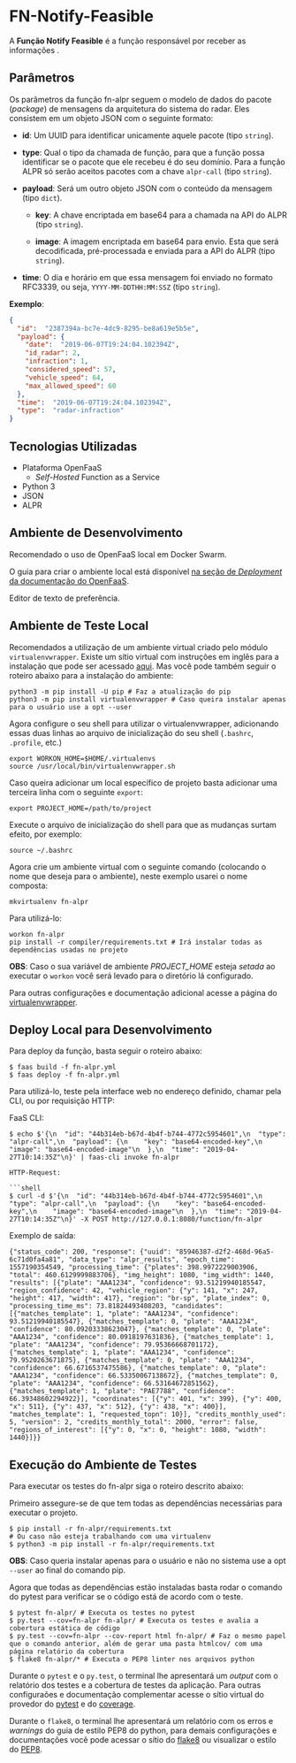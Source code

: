 # FN-Notify-Feasible

A **Função Notify Feasible** é a função responsável por receber as informações .

## Parâmetros

Os parâmetros da função fn-alpr seguem o modelo de dados do pacote (_package_) de mensagens da arquitetura do sistema do radar. Eles consistem em um objeto JSON com o seguinte formato:

- **id**: Um UUID para identificar unicamente aquele pacote (tipo `string`).

- **type**: Qual o tipo da chamada de função, para que a função possa identificar se o pacote que ele recebeu é do seu domínio. Para a função ALPR só serão aceitos pacotes com a chave `alpr-call` (tipo `string`).

- **payload**: Será um outro objeto JSON com o conteúdo da mensagem (tipo `dict`).

    - **key**: A chave encriptada em base64 para a chamada na API do ALPR (tipo `string`).

    - **image**: A imagem encriptada em base64 para envio. Esta que será decodificada, pré-processada e enviada para a API do ALPR (tipo `string`).

- **time**: O dia e horário em que essa mensagem foi enviado no formato RFC3339, ou seja, `YYYY-MM-DDTHH:MM:SSZ` (tipo `string`).

__Exemplo__:

```json
{
  "id":  "2387394a-bc7e-4dc9-8295-be8a619e5b5e",
  "payload": {
    "date":  "2019-06-07T19:24:04.102394Z",
    "id_radar": 2,
    "infraction": 1,
    "considered_speed": 57,
    "vehicle_speed": 64,
    "max_allowed_speed": 60
  },
  "time":  "2019-06-07T19:24:04.102394Z",
  "type":  "radar-infraction"
}
```

## Tecnologias Utilizadas

- Plataforma OpenFaaS
    - _Self-Hosted_ Function as a Service
- Python 3
- JSON
- ALPR

## Ambiente de Desenvolvimento

Recomendado o uso de OpenFaaS local em Docker Swarm.

O guia para criar o ambiente local está disponível [na seção de _Deployment_ da documentação do OpenFaaS](http://docs.openfaas.com/deployment/docker-swarm/).

Editor de texto de preferência.

## Ambiente de Teste Local

Recomendados a utilização de um ambiente virtual criado pelo módulo `virtualenvwrapper`.
Existe um sítio virtual com instruções em inglês para a instalação que pode ser acessado [aqui](https://virtualenvwrapper.readthedocs.io/en/latest/install.html). Mas você pode também seguir o roteiro abaixo para a instalação do ambiente:

```shell
python3 -m pip install -U pip # Faz a atualização do pip
python3 -m pip install virtualenvwrapper # Caso queira instalar apenas para o usuário use a opt --user
```

Agora configure o seu shell para utilizar o virtualenvwrapper, adicionando essas duas linhas ao arquivo de inicialização do seu shell (`.bashrc`, `.profile`, etc.)

```shell
export WORKON_HOME=$HOME/.virtualenvs
source /usr/local/bin/virtualenvwrapper.sh
```

Caso queira adicionar um local específico de projeto basta adicionar uma terceira linha com o seguinte `export`:

```shell
export PROJECT_HOME=/path/to/project
```

Execute o arquivo de inicialização do shell para que as mudanças surtam efeito, por exemplo:

```shell
source ~/.bashrc
```

Agora crie um ambiente virtual com o seguinte comando (colocando o nome que deseja para o ambiente), neste exemplo usarei o nome composta:

```shell
mkvirtualenv fn-alpr
```

Para utilizá-lo:

```shell
workon fn-alpr
pip install -r compiler/requirements.txt # Irá instalar todas as dependências usadas no projeto
```

**OBS**: Caso o sua variável de ambiente *PROJECT_HOME* esteja _setada_ ao executar o `workon` você será levado para o diretório lá configurado.

Para outras configurações e documentação adicional acesse a página do [virtualenvwrapper](https://virtualenvwrapper.readthedocs.io/en/latest/).

## Deploy Local para Desenvolvimento

Para deploy da função, basta seguir o roteiro abaixo:

```shell
$ faas build -f fn-alpr.yml
$ faas deploy -f fn-alpr.yml
```

Para utilizá-lo, teste pela interface web no endereço definido, chamar pela CLI, ou por requisição HTTP:

FaaS CLI:

```shell
$ echo $'{\n  "id": "44b314eb-b67d-4b4f-b744-4772c5954601",\n  "type": "alpr-call",\n  "payload": {\n    "key": "base64-encoded-key",\n    "image": "base64-encoded-image"\n  },\n  "time": "2019-04-27T10:14:35Z"\n}' | faas-cli invoke fn-alpr

HTTP-Request:

```shell
$ curl -d $'{\n  "id": "44b314eb-b67d-4b4f-b744-4772c5954601",\n  "type": "alpr-call",\n  "payload": {\n    "key": "base64-encoded-key",\n    "image": "base64-encoded-image"\n  },\n  "time": "2019-04-27T10:14:35Z"\n}' -X POST http://127.0.0.1:8080/function/fn-alpr
```

Exemplo de saída:

```shell
{"status_code": 200, "response": {"uuid": "85946387-d2f2-468d-96a5-6c71d0fa4a81", "data_type": "alpr_results", "epoch_time": 1557190354549, "processing_time": {"plates": 398.9972229003906, "total": 460.6129999883706}, "img_height": 1080, "img_width": 1440, "results": [{"plate": "AAA1234", "confidence": 93.51219940185547, "region_confidence": 42, "vehicle_region": {"y": 141, "x": 247, "height": 417, "width": 417}, "region": "br-sp", "plate_index": 0, "processing_time_ms": 73.81824493408203, "candidates": [{"matches_template": 1, "plate": "AAA1234", "confidence": 93.51219940185547}, {"matches_template": 0, "plate": "AAA1234", "confidence": 80.09203338623047}, {"matches_template": 0, "plate": "AAA1234", "confidence": 80.0918197631836}, {"matches_template": 1, "plate": "AAA1234", "confidence": 79.95366668701172}, {"matches_template": 1, "plate": "AAA1234", "confidence": 79.9520263671875}, {"matches_template": 0, "plate": "AAA1234", "confidence": 66.6716537475586}, {"matches_template": 0, "plate": "AAA1234", "confidence": 66.53350067138672}, {"matches_template": 0, "plate": "AAA1234", "confidence": 66.53164672851562}, {"matches_template": 1, "plate": "PAE7788", "confidence": 66.39348602294922}], "coordinates": [{"y": 401, "x": 399}, {"y": 400, "x": 511}, {"y": 437, "x": 512}, {"y": 438, "x": 400}], "matches_template": 1, "requested_topn": 10}], "credits_monthly_used": 5, "version": 2, "credits_monthly_total": 2000, "error": false, "regions_of_interest": [{"y": 0, "x": 0, "height": 1080, "width": 1440}]}}
```

## Execução do Ambiente de Testes

Para executar os testes do fn-alpr siga o roteiro descrito abaixo:

Primeiro assegure-se de que tem todas as dependências necessárias para executar o projeto.

```shell
$ pip install -r fn-alpr/requirements.txt
# Ou caso não esteja trabalhando com uma virtualenv
$ python3 -m pip install -r fn-alpr/requirements.txt
```

**OBS**: Caso queria instalar apenas para o usuário e não no sistema use a opt `--user` ao final do comando pip.

Agora que todas as dependências estão instaladas basta rodar o comando do pytest para verificar se o código está de acordo com o teste.

```shell
$ pytest fn-alpr/ # Executa os testes no pytest
$ py.test --cov=fn-alpr fn-alpr/ # Executa os testes e avalia a cobertura estática de código
$ py.test --cov=fn-alpr --cov-report html fn-alpr/ # Faz o mesmo papel que o comando anterior, além de gerar uma pasta htmlcov/ com uma página relatório da cobertura
$ flake8 fn-alpr/* # Executa o PEP8 linter nos arquivos python
```

Durante o `pytest` e o `py.test`, o terminal lhe apresentará um _output_ com o relatório dos testes e a cobertura de testes da aplicação. Para outras configuraões e documentação complementar acesse o sítio virtual do provedor do [pytest](https://docs.pytest.org/en/latest/) e do [coverage](https://pytest-cov.readthedocs.io/en/latest/).

Durante o `flake8`, o terminal lhe apresentará um relatório com os erros e _warnings_ do guia de estilo PEP8 do python, para demais configurações e documentações você pode acessar o sítio do [flake8](http://flake8.pycqa.org/en/latest/index.html) ou visualizar o estilo do [PEP8](https://www.python.org/dev/peps/pep-0008/).